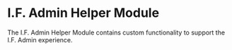 # I.F. Admin Helper Module
The I.F. Admin Helper Module contains custom functionality to support the I.F. Admin experience.